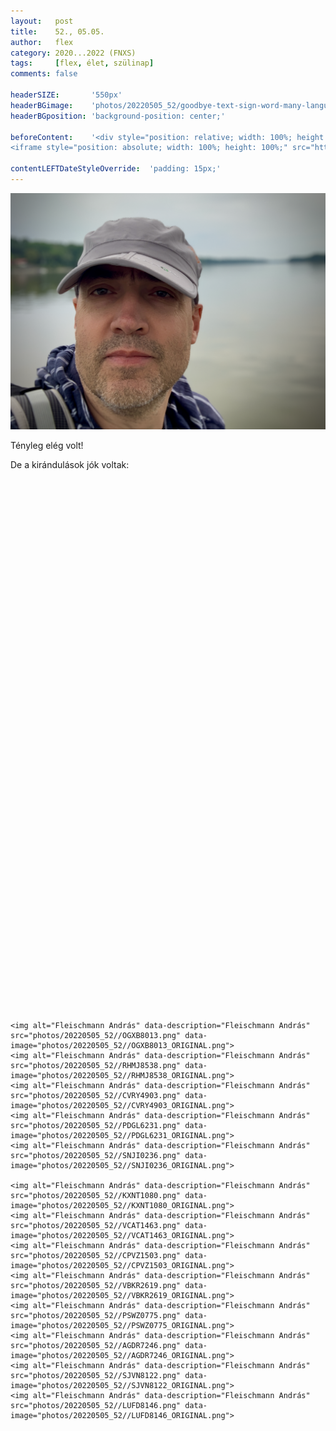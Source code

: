 ```yaml
---
layout:   post
title:    52., 05.05.
author:   flex
category: 2020...2022 (FNXS)
tags:     [flex, élet, szülinap]
comments: false

headerSIZE:       '550px'
headerBGimage:    'photos/20220505_52/goodbye-text-sign-word-many-languages-international-translation-collage.jpg'
headerBGposition: 'background-position: center;'

beforeContent:	  '<div style="position: relative; width: 100%; height: 0; padding-bottom: 56.25%;">
<iframe style="position: absolute; width: 100%; height: 100%;" src="https://www.youtube.com/embed/ySO6BHVXtz4" title="YouTube video player" frameborder="0" allow="accelerometer; autoplay; clipboard-write; encrypted-media; gyroscope; picture-in-picture" allowfullscreen></iframe></div>'

contentLEFTDateStyleOverride:  'padding: 15px;'
---
```


<img class="shadow alignment" alt="Fleischmann György" data-description="Fleischmann György" src="photos/20220505_52/IMG_6171_ORIGINAL.png">

Tényleg elég volt!

De a kirándulások jók voltak:

<div id="map-wrap" class="shadow" style="margin-bottom: 15px; margin-top: 15px;">
	<div id="map" style="width:auto; height:850px;"></div>
</div>

<script type='text/javascript' src='https://maps.googleapis.com/maps/api/js?key=AIzaSyAubcKvynd2lNrvNQHlTt6b7Q8OBxDzNOg'></script>

<script type="text/javascript"
	src="js/loadgpx.js">
</script>

<!-- https://github.com/peplin/gpxviewer -->

<script type="text/javascript">

	function loadGPXFileIntoGoogleMap( map, filename, color, opacity ) {
	$.ajax( { url: filename, dataType: "xml", success: function( data ) {
		var parser = new GPXParser( data, map );	// 
		parser.setTrackColour( color );     		// Set the track line colour
		parser.setTrackWidth( 5 );          		// Set the track line width
		parser.setTrackOpacity( opacity );			// Set the track line opacity
		parser.setMinTrackPointDelta( 0.001 );		// Set the minimum distance between track points
		parser.centerAndZoom( data );				// 
		parser.addTrackpointsToMap();         		// Add the trackpoints
		parser.addRoutepointsToMap();         		// Add the routepoints
		parser.addWaypointsToMap();           		// Add the waypoints
		} } );
	}

	$( document ).ready( function() {
		var infowindow = new google.maps.InfoWindow();

		var map = new google.maps.Map( document.getElementById( 'map' ), {
			zoom     : 3.5,
			center   : new google.maps.LatLng( 50, -33 ),
			mapTypeId: google.maps.MapTypeId.ROADMAP
		} );
		
		loadGPXFileIntoGoogleMap( map, "gpx/20220505.gpx", "#0000ff", .4 ); // blue
		loadGPXFileIntoGoogleMap( map, "gpx/20220506.gpx", "#ff0000", .4 ); // red 

	} );

</script>

<div id="gallery202205" style="">

	<img alt="Fleischmann András" data-description="Fleischmann András" src="photos/20220505_52//OGXB8013.png" data-image="photos/20220505_52//OGXB8013_ORIGINAL.png">
	<img alt="Fleischmann András" data-description="Fleischmann András" src="photos/20220505_52//RHMJ8538.png" data-image="photos/20220505_52//RHMJ8538_ORIGINAL.png">
	<img alt="Fleischmann András" data-description="Fleischmann András" src="photos/20220505_52//CVRY4903.png" data-image="photos/20220505_52//CVRY4903_ORIGINAL.png">
	<img alt="Fleischmann András" data-description="Fleischmann András" src="photos/20220505_52//PDGL6231.png" data-image="photos/20220505_52//PDGL6231_ORIGINAL.png">
	<img alt="Fleischmann András" data-description="Fleischmann András" src="photos/20220505_52//SNJI0236.png" data-image="photos/20220505_52//SNJI0236_ORIGINAL.png">

	<img alt="Fleischmann András" data-description="Fleischmann András" src="photos/20220505_52//KXNT1080.png" data-image="photos/20220505_52//KXNT1080_ORIGINAL.png">
	<img alt="Fleischmann András" data-description="Fleischmann András" src="photos/20220505_52//VCAT1463.png" data-image="photos/20220505_52//VCAT1463_ORIGINAL.png">
	<img alt="Fleischmann András" data-description="Fleischmann András" src="photos/20220505_52//CPVZ1503.png" data-image="photos/20220505_52//CPVZ1503_ORIGINAL.png">
	<img alt="Fleischmann András" data-description="Fleischmann András" src="photos/20220505_52//VBKR2619.png" data-image="photos/20220505_52//VBKR2619_ORIGINAL.png">
	<img alt="Fleischmann András" data-description="Fleischmann András" src="photos/20220505_52//PSWZ0775.png" data-image="photos/20220505_52//PSWZ0775_ORIGINAL.png">
	<img alt="Fleischmann András" data-description="Fleischmann András" src="photos/20220505_52//AGDR7246.png" data-image="photos/20220505_52//AGDR7246_ORIGINAL.png">
	<img alt="Fleischmann András" data-description="Fleischmann András" src="photos/20220505_52//SJVN8122.png" data-image="photos/20220505_52//SJVN8122_ORIGINAL.png">
	<img alt="Fleischmann András" data-description="Fleischmann András" src="photos/20220505_52//LUFD8146.png" data-image="photos/20220505_52//LUFD8146_ORIGINAL.png">

</div>

<script type="text/javascript"> 
											   
	jQuery( document ).ready( function() { jQuery( "#gallery202205" ).unitegallery( {

		tiles_space_between_cols:      10,
		tiles_justified_space_between: 10,
		//tiles_col_width:               500,
		tile_enable_shadow:            true,
			tile_shadow_h: 			   3,			//position of horizontal shadow
			tile_shadow_v: 			   3,			//position of vertical shadow
			tile_shadow_blur: 		   5,			//shadow blur
			tile_shadow_spread: 	   2,			//shadow spread
			tile_shadow_color: 		   "#2B2B2B",	//shadow color

		theme_gallery_padding:         0,
		tiles_type: 				   "justified",

		gallery_width: 				   "100%",
		tiles_exact_width: 			   false,

		gallery_control_keyboard:      true,

	} ) } );

</script>